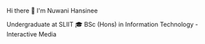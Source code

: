 Hi there 👋 I'm Nuwani Hansinee

Undergraduate at SLIIT 🎓 BSc (Hons) in Information Technology - Interactive Media
